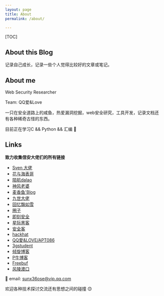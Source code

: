 ```yaml
---
layout: page
title: About
permalink: /about/

---
```


[TOC]

## About this Blog

记录自己成长，记录一些个人觉得比较好的文章或笔记。





## About me

Web Security Researcher 

Team: QQ爱&Love

一只在安全道路上的咸鱼，热爱漏洞挖掘，web安全研究，工具开发，记录文档还有各种稀奇古怪的东西。

目前正在学习C && Python && 汇编 🏃





## Links 

<b>致力收集信安大佬们的所有链接</b>

- [Sven 大佬]()
- [花与海表哥](https://ctf.dog/)
- [陌航dalao](https://www.wileysec.com/)
- [神风老婆](https://www.cnblogs.com/wh4am1/)
- [麦香鱼'Blog](http://www.maixiangyu.xyz/)
- [九世大佬](https://422926799.github.io/)
- [回忆飘如雪](http://gv7.me/)
- [圈子](https://www.secquan.org/)
- [即刻安全](http://www.secist.com/)
- [星际黑客](https://xj.hk/)
- [安全客](https://www.anquanke.com)
- [hackhat](http://hackhat.net/)
- [QQ愛&LOVE/APT086](http://www.wetolink.com/)
- [3gstudent](https://3gstudent.github.io/)
- [倾旋博客](https://payloads.online/)
- [P牛博客](https://www.leavesongs.com/)
- [Freebuf](https://www.freebuf.com/)
- [风陵渡口](https://thief.one/)


📧 email: sunx36ose@vip.qq.com 



欢迎各种技术探讨交流还有思想之间的碰撞 😊

